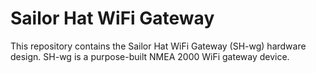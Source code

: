 # Sailor Hat WiFi Gateway

This repository contains the Sailor Hat WiFi Gateway (SH-wg) hardware design. SH-wg is a purpose-built NMEA 2000 WiFi gateway device.

